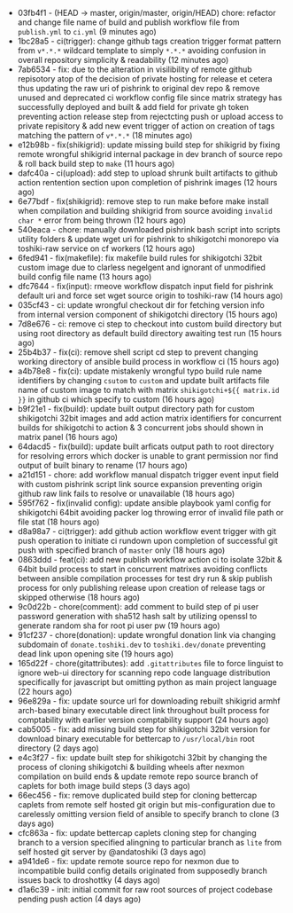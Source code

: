 * 03fb4f1 - (HEAD -> master, origin/master, origin/HEAD) chore: refactor and change file name of build and publish workflow file from `publish.yml` to `ci.yml` (9 minutes ago) <andatoshiki>
* 1bc28a5 - ci(trigger): change github tags creation trigger format pattern from `v*.*.*` wildcard template to simply `*.*.*` avoiding confusion in overall repository simplicity & readability (12 minutes ago) <andatoshiki>
* 7ab6534 - fix: due to the alteration in visilibility of remote github repisotory atop of the decision of private hosting for release et cetera thus updating the raw uri of pishrink to original dev repo & remove unused and deprecated ci workflow config file since matrix strategy has successfully deployed and built & add field for private gh token preventing action release step from rejectcting push or upload access to private repisitory & add new event trigger of action on creation of tags matching the pattern of `v*.*.*` (18 minutes ago) <andatoshiki>
* e12b98b - fix(shikigrid): update missing build step for shikigrid by fixing remote wrongful shikigrid internal package in dev branch of source repo & roll back build step to `make` (11 hours ago) <andatoshiki>
* dafc40a - ci(upload): add step to upload shrunk built artifacts to github action rentention section upon completion of pishrink images (12 hours ago) <andatoshiki>
* 6e77bdf - fix(shikigrid): remove step to run make before make install when compilation and building shikigrid from source avoiding `invalid char *` error from being thrown (12 hours ago) <andatoshiki>
* 540eaca - chore: manually downloaded pishrink bash script into scripts utility folders & update wget uri for pishrink to shikigotchi monorepo via toshiki-raw service on cf workers (12 hours ago) <andatoshiki>
* 6fed941 - fix(makefile): fix makefile build rules for shikigotchi 32bit custom image due to clarless negelgent and ignorant of unmodified build config file name (13 hours ago) <andatoshiki>
* dfc7644 - fix(input): rmeove workflow dispatch input field for pishrink default uri and force set wget source origin to toshiki-raw (14 hours ago) <andatoshiki>
* 035cf43 - ci: update wrongful checkout dir for fetching version info from internal version component of shikigotchi directory (15 hours ago) <andatoshiki>
* 7d8e676 - ci: remove ci step to checkout into custom build directory but using root directory as default build directory awaiting test run (15 hours ago) <andatoshiki>
* 25b4b37 - fix(ci): remove shell script cd step to prevent changing working directory of ansible build process in workflow ci (15 hours ago) <andatoshiki>
* a4b78e8 - fix(ci): update mistakenly wrongful typo build rule name identifiers by changing `csutom` to `custom` and update built artifacts file name of custom image to match with matrix `shikigotchi+${{ matrix.id  }}` in github ci which specify to custom (16 hours ago) <andatoshiki>
* b9f21e1 - fix(build): update built output directory path for custom shikigotchi 32bit images and add action matrix identifiers for concurrent builds for shikigotchi to action & 3 concurrent jobs should shown in matrix panel (16 hours ago) <andatoshiki>
* 64dacd5 - fix(build): update built arficats output path to root directory for resolving errors which docker is unable to grant permission nor find output of built binary to rename (17 hours ago) <andatoshiki>
* a21d151 - chore: add workflow manual dispatch trigger event input field with custom pishrink script link source expansion preventing origin github raw link fails to resolve or unavailable (18 hours ago) <andatoshiki>
* 595f762 - fix(invalid config): update ansible playbook yaml config for shikigotchi 64bit avoiding packer log throwing error of invalid file path or file stat (18 hours ago) <andatoshiki>
* d8a98a7 - ci(trigger): add github action workflow event trigger with git push operation to initiate ci rundown upon completion of successful git push with specified branch of `master` only (18 hours ago) <andatoshiki>
* 0863ddd - feat(ci): add new publish workflow action ci to isolate 32bit & 64bit build process to start in concurrent matrixes avoiding conflicts between ansible compilation processes for test dry run & skip publish process for only publishing release upon creation of release tags or skipped otherwise (18 hours ago) <andatoshiki>
* 9c0d22b - chore(comment): add comment to build step of pi user password generation with sha512 hash salt by utilizing openssl to generate random sha for root pi user pw (19 hours ago) <andatoshiki>
* 91cf237 - chore(donation): update wrongful donation link via changing subdomain of `donate.toshiki.dev` to `toshiki.dev/donate` preventing dead link upon opening site (19 hours ago) <andatoshiki>
* 165d22f - chore(gitattributes): add `.gitattributes` file to force linguist to ignore web-ui directory for scanning repo code language distribution specifically for javascript but omitting python as main project language (22 hours ago) <andatoshiki>
* 96e829a - fix: update source url for downloading rebuilt shikigrid armhf arch-based binary executable direct link throughout built process for comptability with earlier version comptability support (24 hours ago) <andatoshiki>
* cab5005 - fix: add missing build step for shikigotchi 32bit version for download binary executable for bettercap to `/usr/local/bin` root directory (2 days ago) <andatoshiki>
* e4c3f27 - fix: update built step for shikigotchi 32bit by changing the process of cloning shikigotchi & building wheels after nexmon compilation on build ends & update remote repo source branch of caplets for both image build steps (3 days ago) <andatoshiki>
* 66ec456 - fix: remove duplicated build step for cloning bettercap caplets from remote self hosted git origin but mis-configuration due to carelessly omitting version field of ansible to specify branch to clone (3 days ago) <andatoshiki>
* cfc863a - fix: update bettercap caplets cloning step for changing branch to a version specified alingning to particular branch as `lite` from self hosted git server by @andatoshiki (3 days ago) <andatoshiki>
* a941de6 - fix: update remote source repo for nexmon due to incompatible build config details originated from supposedly branch issues back to droshottky (4 days ago) <andatoshiki>
* d1a6c39 - init: initial commit for raw root sources of project codebase pending push action (4 days ago) <andatoshiki>